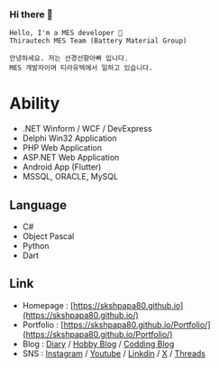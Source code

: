 ### Hi there 👋

```
Hello, I'm a MES developer 🌙
Thirautech MES Team (Battery Material Group)
```

```
안녕하세요. 저는 선경선향아빠 입니다.
MES 개발자이며 티라유텍에서 일하고 있습니다. 
```

# Ability
 
- .NET Winform / WCF / DevExpress  
- Delphi Win32 Application  
- PHP Web Application
- ASP.NET Web Application
- Android App (Flutter)
- MSSQL, ORACLE, MySQL 

## Language

- C#
- Object Pascal
- Python
- Dart

## Link

- Homepage : [https://skshpapa80.github.io](https://skshpapa80.github.io/)
- Portfolio : [https://skshpapa80.github.io/Portfolio/](https://skshpapa80.github.io/Portfolio/)
- Blog : [Diary](https://skshpapa80-diary.blogspot.com/) / [Hobby Blog](https://blog.naver.com/skshpapa80/) / [Codding Blog](https://codingplusplus.tistory.com/) 
- SNS : [Instagram](https://www.instagram.com/skshpapa80/) / [Youtube](https://www.youtube.com/channel/UCok-8nABbWVkBvuwCqTjDbg) / [Linkdin](https://www.linkedin.com/in/skshpapa80/) / [X](https://twitter.com/skshpapa80) / [Threads](https://www.threads.net/@skshpapa80)

